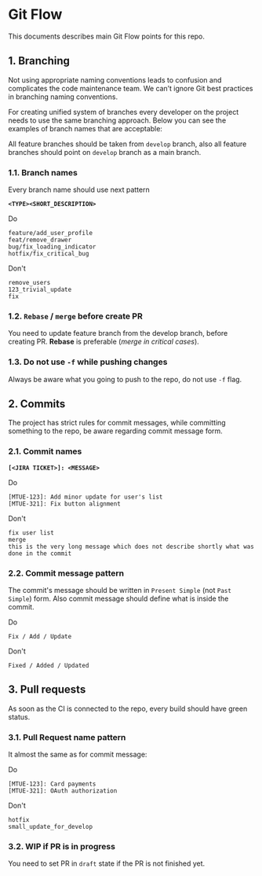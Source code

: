 # Git Flow

This documents describes main Git Flow points for this repo.

## 1. Branching

Not using appropriate naming conventions leads to confusion and complicates the code maintenance team. We can’t ignore Git best practices in branching naming conventions.

For creating unified system of branches every developer on the project needs to use the same branching approach. Below you can see the examples of branch names that are acceptable:

All feature branches should be taken from `develop` branch, also all feature branches should point on `develop` branch as a main branch.

### 1.1. Branch names

Every branch name should use next pattern

**`<TYPE><SHORT_DESCRIPTION>`**

Do

```
feature/add_user_profile
feat/remove_drawer
bug/fix_loading_indicator
hotfix/fix_critical_bug
```

Don't

```
remove_users
123_trivial_update
fix
```

### 1.2. `Rebase` / `merge` before create PR

You need to update feature branch from the develop branch, before creating PR. **Rebase** is preferable (_merge in critical cases_).

### 1.3. Do not use `-f` while pushing changes

Always be aware what you going to push to the repo, do not use `-f` flag.

## 2. Commits

The project has strict rules for commit messages, while committing something to the repo, be aware regarding commit message form.

### 2.1. Commit names

**`[<JIRA TICKET>]: <MESSAGE>`**

Do

```
[MTUE-123]: Add minor update for user's list
[MTUE-321]: Fix button alignment
```

Don't

```
fix user list
merge
this is the very long message which does not describe shortly what was done in the commit
```

### 2.2. Commit message pattern

The commit's message should be written in `Present Simple` (not `Past Simple`) form.
Also commit message should define what is inside the commit.

Do

```
Fix / Add / Update
```

Don't

```
Fixed / Added / Updated
```

## 3. Pull requests

As soon as the CI is connected to the repo, every build should have green status.

### 3.1. Pull Request name pattern

It almost the same as for commit message:

Do

```
[MTUE-123]: Card payments
[MTUE-321]: OAuth authorization
```

Don't

```
hotfix
small_update_for_develop
```

### 3.2. WIP if PR is in progress

You need to set PR in `draft` state if the PR is not finished yet.
